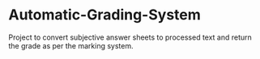 # Automatic-Grading-System
Project to convert subjective answer sheets to processed text and return the grade as per the marking system.
